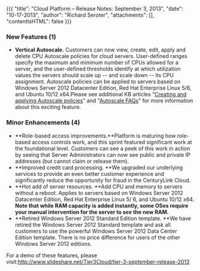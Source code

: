 {{{
  "title": "Cloud Platform – Release Notes: September 3, 2013",
  "date": "10-17-2013",
  "author": "Richard Seroter",
  "attachments": [],
  "contentIsHTML": false
}}}

### New Features (1)

* **Vertical Autoscale.** Customers can now view, create, edit, apply and delete CPU Autoscale policies for cloud servers. User-defined ranges specify the maximum and minimum number of CPUs allowed for a server, and the user-defined thresholds identify at which utilization values the servers should scale up -- and scale down -- its CPU assignment. Autoscale policies can be applied to servers based on Windows Server 2012 Datacenter Edition, Red Hat Enterprise Linux 5/6, and Ubuntu 10/12 x64.Please see additional KB articles "<a href="../../Autoscale/creating-and-applying-autoscale-policies.md">Creating and applying Autoscale policies</a>" and "<a href="../Autoscale/autoscale-faq.md">Autoscale FAQs</a>" for more information about this exciting feature.

### Minor Enhancements (4)

* **Role-based access improvements.**Platform is maturing how role-based access controls work, and this sprint featured significant work at the foundational level. Customers can see a peek of this work in action by seeing that Server
    Administrators can now see public and private IP addresses (but cannot claim or release them).
* **Improved credit card processing. **We upgraded our underlying services to provide an even better customer experience and significantly reduce the opportunity for fraud in the CenturyLink Cloud.
* **Hot add of server resources. **Add CPU and memory to servers without a reboot. Applies to servers based on Windows Server 2012 Datacenter Edition, Red Hat Enterprise Linux 5/ 6, and Ubuntu 10/12 x64. **Note that while RAM capacity is added instantly, some OSes require your manual intervention for the server to *see* the new RAM.**
* **Retired Windows Server 2012 Standard Edition template. **We have retired the Windows Server 2012 Standard template and ask all customers to use the powerful Windows Server 2012 Data Center Edition template. There is no price difference
    for users of the other Windows Server 2012 editions.

For a demo of these features, please visit:<a href="http://www.slideshare.net/Tier3Cloud/tier-3-september-release-2013">http://www.slideshare.net/Tier3Cloud/tier-3-september-release-2013</a>
